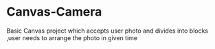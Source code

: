 # Canvas-Camera
Basic Canvas project which accepts user photo and divides into blocks ,user needs to arrange the photo in given time
